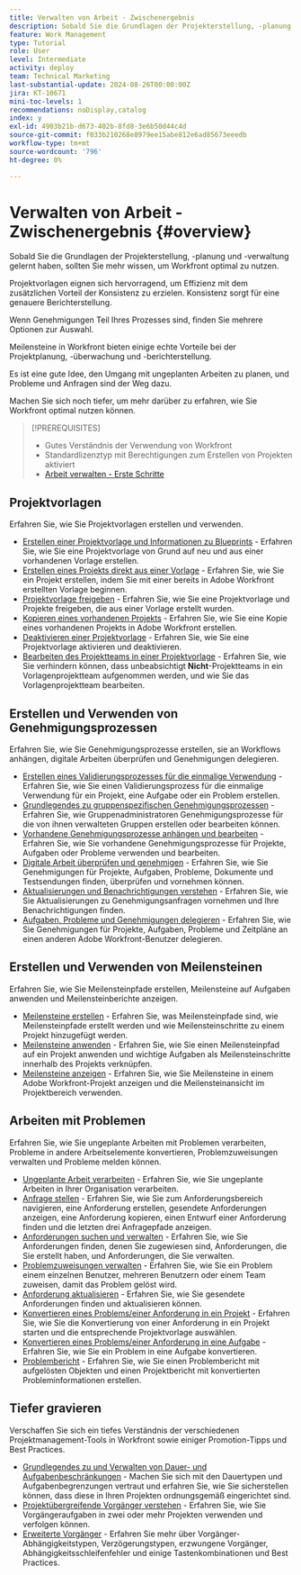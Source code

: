 ```yaml
---
title: Verwalten von Arbeit - Zwischenergebnis
description: Sobald Sie die Grundlagen der Projekterstellung, -planung und -verwaltung gelernt haben, sollten Sie mehr wissen, um Workfront optimal zu nutzen.
feature: Work Management
type: Tutorial
role: User
level: Intermediate
activity: deploy
team: Technical Marketing
last-substantial-update: 2024-08-26T00:00:00Z
jira: KT-10671
mini-toc-levels: 1
recommendations: noDisplay,catalog
index: y
exl-id: 4903b21b-d673-402b-8fd8-3e6b50d44c4d
source-git-commit: f033b210268e8979ee15abe812e6ad85673eeedb
workflow-type: tm+mt
source-wordcount: '796'
ht-degree: 0%

---
```


# Verwalten von Arbeit - Zwischenergebnis {#overview}

Sobald Sie die Grundlagen der Projekterstellung, -planung und -verwaltung gelernt haben, sollten Sie mehr wissen, um Workfront optimal zu nutzen.

Projektvorlagen eignen sich hervorragend, um Effizienz mit dem zusätzlichen Vorteil der Konsistenz zu erzielen. Konsistenz sorgt für eine genauere Berichterstellung.

Wenn Genehmigungen Teil Ihres Prozesses sind, finden Sie mehrere Optionen zur Auswahl.

Meilensteine in Workfront bieten einige echte Vorteile bei der Projektplanung, -überwachung und -berichterstellung.

Es ist eine gute Idee, den Umgang mit ungeplanten Arbeiten zu planen, und Probleme und Anfragen sind der Weg dazu.

Machen Sie sich noch tiefer, um mehr darüber zu erfahren, wie Sie Workfront optimal nutzen können.

>[!PREREQUISITES]
>
>* Gutes Verständnis der Verwendung von Workfront
>* Standardlizenztyp mit Berechtigungen zum Erstellen von Projekten aktiviert
>* [Arbeit verwalten - Erste Schritte](https://experienceleague.adobe.com/?recommended=Workfront-U-1-2022.1.planners&amp;lang=de)


## Projektvorlagen

Erfahren Sie, wie Sie Projektvorlagen erstellen und verwenden.

* [Erstellen einer Projektvorlage und Informationen zu Blueprints](create-a-project-template.md) - Erfahren Sie, wie Sie eine Projektvorlage von Grund auf neu und aus einer vorhandenen Vorlage erstellen.
* [Erstellen eines Projekts direkt aus einer Vorlage](create-a-project-directly-from-a-template.md) - Erfahren Sie, wie Sie ein Projekt erstellen, indem Sie mit einer bereits in Adobe Workfront erstellten Vorlage beginnen.
* [Projektvorlage freigeben](share-a-project-template.md) - Erfahren Sie, wie Sie eine Projektvorlage und Projekte freigeben, die aus einer Vorlage erstellt wurden.
* [Kopieren eines vorhandenen Projekts](/help/manage-work/manage-projects/copy-an-existing-project.md) - Erfahren Sie, wie Sie eine Kopie eines vorhandenen Projekts in Adobe Workfront erstellen.
* [Deaktivieren einer Projektvorlage](deactivate-a-project-template.md) - Erfahren Sie, wie Sie eine Projektvorlage aktivieren und deaktivieren.
* [Bearbeiten des Projektteams in einer Projektvorlage](edit-the-project-team-in-a-project-template.md) - Erfahren Sie, wie Sie verhindern können, dass unbeabsichtigt **Nicht**-Projektteams in ein Vorlagenprojektteam aufgenommen werden, und wie Sie das Vorlagenprojektteam bearbeiten.

## Erstellen und Verwenden von Genehmigungsprozessen

Erfahren Sie, wie Sie Genehmigungsprozesse erstellen, sie an Workflows anhängen, digitale Arbeiten überprüfen und Genehmigungen delegieren.

* [Erstellen eines Validierungsprozesses für die einmalige Verwendung](create-a-single-use-approval-process.md) - Erfahren Sie, wie Sie einen Validierungsprozess für die einmalige Verwendung für ein Projekt, eine Aufgabe oder ein Problem erstellen.
* [Grundlegendes zu gruppenspezifischen Genehmigungsprozessen](group-specific-approval-processes.md) - Erfahren Sie, wie Gruppenadministratoren Genehmigungsprozesse für die von ihnen verwalteten Gruppen erstellen oder bearbeiten können.
* [Vorhandene Genehmigungsprozesse anhängen und bearbeiten](attach-and-edit-existing-approval-processes.md) - Erfahren Sie, wie Sie vorhandene Genehmigungsprozesse für Projekte, Aufgaben oder Probleme verwenden und bearbeiten.
* [Digitale Arbeit überprüfen und genehmigen](review-and-approve-digital-work.md) - Erfahren Sie, wie Sie Genehmigungen für Projekte, Aufgaben, Probleme, Dokumente und Testsendungen finden, überprüfen und vornehmen können.
* [Aktualisierungen und Benachrichtigungen verstehen](understand-updates-and-notifications.md) - Erfahren Sie, wie Sie Aktualisierungen zu Genehmigungsanfragen vornehmen und Ihre Benachrichtigungen finden.
* [Aufgaben, Probleme und Genehmigungen delegieren](delegate-approvals.md) - Erfahren Sie, wie Sie Genehmigungen für Projekte, Aufgaben, Probleme und Zeitpläne an einen anderen Adobe Workfront-Benutzer delegieren.

## Erstellen und Verwenden von Meilensteinen

Erfahren Sie, wie Sie Meilensteinpfade erstellen, Meilensteine auf Aufgaben anwenden und Meilensteinberichte anzeigen.

* [Meilensteine erstellen](creating-milestones.md) - Erfahren Sie, was Meilensteinpfade sind, wie Meilensteinpfade erstellt werden und wie Meilensteinschritte zu einem Projekt hinzugefügt werden.
* [Meilensteine anwenden](apply-milestones.md) - Erfahren Sie, wie Sie einen Meilensteinpfad auf ein Projekt anwenden und wichtige Aufgaben als Meilensteinschritte innerhalb des Projekts verknüpfen.
* [Meilensteine anzeigen](view-milestones.md) - Erfahren Sie, wie Sie Meilensteine in einem Adobe Workfront-Projekt anzeigen und die Meilensteinansicht im Projektbereich verwenden.

## Arbeiten mit Problemen

Erfahren Sie, wie Sie ungeplante Arbeiten mit Problemen verarbeiten, Probleme in andere Arbeitselemente konvertieren, Problemzuweisungen verwalten und Probleme melden können.

* [Ungeplante Arbeit verarbeiten](handle-unplanned-work.md) - Erfahren Sie, wie Sie ungeplante Arbeiten in Ihrer Organisation verarbeiten.
* [Anfrage stellen](make-a-request.md) - Erfahren Sie, wie Sie zum Anforderungsbereich navigieren, eine Anforderung erstellen, gesendete Anforderungen anzeigen, eine Anforderung kopieren, einen Entwurf einer Anforderung finden und die letzten drei Anfragepfade anzeigen.
* [Anforderungen suchen und verwalten](find-requests.md) - Erfahren Sie, wie Sie Anforderungen finden, denen Sie zugewiesen sind, Anforderungen, die Sie erstellt haben, und Anforderungen, die Sie verwalten.
* [Problemzuweisungen verwalten](manage-issue-assignments.md) - Erfahren Sie, wie Sie ein Problem einem einzelnen Benutzer, mehreren Benutzern oder einem Team zuweisen, damit das Problem gelöst wird.
* [Anforderung aktualisieren](update-a-request.md) - Erfahren Sie, wie Sie gesendete Anforderungen finden und aktualisieren können.
* [Konvertieren eines Problems/einer Anforderung in ein Projekt](create-a-project-from-a-request.md) - Erfahren Sie, wie Sie die Konvertierung von einer Anforderung in ein Projekt starten und die entsprechende Projektvorlage auswählen.
* [Konvertieren eines Problems/einer Anforderung in eine Aufgabe](convert-issues-to-other-work-items.md) - Erfahren Sie, wie Sie ein Problem in eine Aufgabe konvertieren.
* [Problembericht](report-on-issues.md) - Erfahren Sie, wie Sie einen Problembericht mit aufgelösten Objekten und einen Projektbericht mit konvertierten Probleminformationen erstellen.

## Tiefer gravieren

Verschaffen Sie sich ein tiefes Verständnis der verschiedenen Projektmanagement-Tools in Workfront sowie einiger Promotion-Tipps und Best Practices.    

* [Grundlegendes zu und Verwalten von Dauer- und Aufgabenbeschränkungen](understand-and-manage-duration-types-and-task-constraints.md) - Machen Sie sich mit den Dauertypen und Aufgabenbegrenzungen vertraut und erfahren Sie, wie Sie sicherstellen können, dass diese in Ihren Projekten ordnungsgemäß eingerichtet sind.
* [Projektübergreifende Vorgänger verstehen](understand-cross-project-predecessors.md) - Erfahren Sie, wie Sie Vorgängeraufgaben in zwei oder mehr Projekten verwenden und verfolgen können.
* [Erweiterte Vorgänger](advanced-predecessors.md) - Erfahren Sie mehr über Vorgänger-Abhängigkeitstypen, Verzögerungstypen, erzwungene Vorgänger, Abhängigkeitsschleifenfehler und einige Tastenkombinationen und Best Practices.
